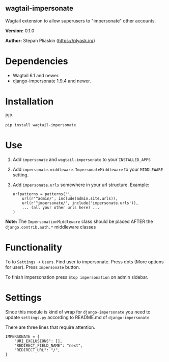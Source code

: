   wagtail-impersonate
----

Wagtail extension to allow superusers to "impersonate" other accounts.

**Version:** 0.1.0

**Author:** Stepan Pliaskin (<https://plyask.in/>)

Dependencies
============

-   Wagtail 6.1 and newer.
-   django-impersonate 1.9.4 and newer.

Installation
============

PIP:

    pip install wagtail-impersonate

Use
===

1.  Add `impersonate` and `wagtail-impersonate` to your `INSTALLED_APPS`
2.  Add `impersonate.middleware.ImpersonateMiddleware` to your
    `MIDDLEWARE` setting.
3.  Add `impersonate.urls` somewhere in your url structure. Example:

        urlpatterns = patterns('',
            url(r'^admin/', include(admin.site.urls)),
            url(r'^impersonate/', include('impersonate.urls')),
            ... (all your other urls here) ...
        )

**Note:** The `ImpersonationMiddleware` class should be placed AFTER the
`django.contrib.auth.*` middleware classes

Functionality
=============

To to `Settings` -> `Users`. Find user to impersonate. Press dots (More options for user). Press `Impersonate` button.

To finish impersonation press `Stop impersonation` on admin sidebar.

Settings
========

Since this module is kind of wrap for `django-impersonate` you need to update `settings.py` according to README.md of `django-impersonate`

There are three lines that require attention.

```
IMPERSONATE = {
    "URI_EXCLUSIONS": [],
    "REDIRECT_FIELD_NAME": "next",
    "REDIRECT_URL": "/",
}
```
